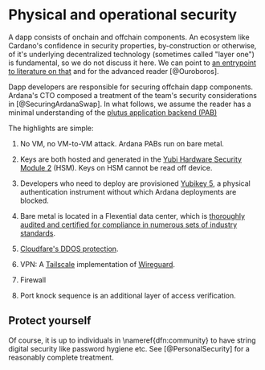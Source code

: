 # Physical and operational security 

A dapp consists of onchain and offchain components. An ecosystem like Cardano's confidence in security properties, by-construction or otherwise, of it's underlying decentralized technology (sometimes called "layer one") is fundamental, so we do not discuss it here. We can point to [an entrypoint to literature on that](https://why.cardano.org/en/introduction/) and for the advanced reader [@Ouroboros].

Dapp developers are responsible for securing offchain dapp components. Ardana's CTO composed a treatment of the team's security considerations in [@SecuringArdanaSwap]. In what follows, we assume the reader has a minimal understanding of the [plutus application backend (PAB)](https://github.com/input-output-hk/Alonzo-testnet/blob/main/explainers/PAB-explainer.md)

The highlights are simple: 

1. No VM, no VM-to-VM attack. Ardana PABs run on bare metal.

2. Keys are both hosted and generated in the [Yubi Hardware Security Module 2](https://www.yubico.com/product/yubihsm-2/) (HSM). Keys on HSM cannot be read off device. 

3. Developers who need to deploy are provisioned [Yubikey 5](https://www.yubico.com/products/yubikey-5-overview/), a physical authentication instrument without which Ardana deployments are blocked. 

4. Bare metal is located in a Flexential data center, which is [thoroughly audited and certified for compliance in numerous sets of industry standards](https://www.flexential.com/system/files/file/2021-03/centennial-flexential-data-center-data-sheet.pdf)[](https://www.flexential.com/compliance-certifications-and-attestations). 

5. [Cloudfare's DDOS protection](https://www.cloudflare.com/ddos/).

6. VPN: A [Tailscale](https://tailscale.com/) implementation of [Wireguard](https://www.wireguard.com/). 

7. Firewall

8. Port knock sequence is an additional layer of access verification. 

## Protect yourself 

Of course, it is up to individuals in \nameref{dfn:community} to have string digital security like password hygiene etc. See [@PersonalSecurity] for a reasonably complete treatment. 
